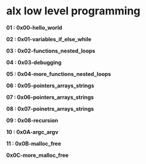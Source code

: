 # alx low level programming


**01 : 0x00-hello_world** 

**02 : 0x01-variables_if_else_while**

**03 : 0x02-functions_nested_loops**   

**04 : 0x03-debugging**

**05 : 0x04-more_functions_nested_loops**

**06 : 0x05-pointers_arrays_strings**

**07 : 0x06-pointers_arrays_strings**

**08 : 0x07-poinetrs_arrays_strings**

**09 : 0x08-recursion**

**10 : 0x0A-argc_argv**

**11 : 0x0B-malloc_free**

**0x0C-more_malloc_free**